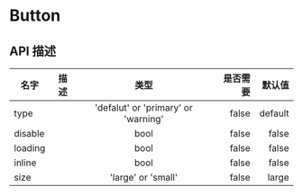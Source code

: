 
# Button




## API 描述
|名字| 描述|类型|是否需要|默认值|
| ------------- |:-------------:|:-----:| -----:|-----:|
|type||'defalut' or 'primary' or 'warning'|false|default|
|disable||bool|false|false|
|loading||bool|false|false|
|inline||bool|false|false|
|size||'large' or 'small'|false|large|
    